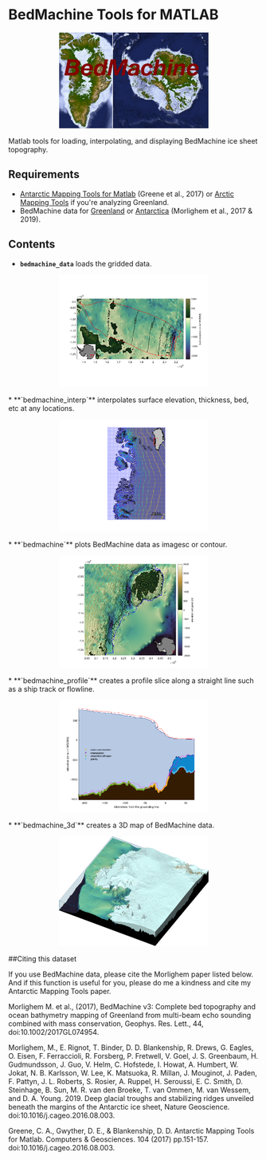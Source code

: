 # BedMachine Tools for MATLAB

<p align="center"><img src="BedMachine.png" width="300"/></p>

Matlab tools for loading, interpolating, and displaying BedMachine ice sheet topography.

## Requirements 
* [Antarctic Mapping Tools for Matlab](https://www.mathworks.com/matlabcentral/fileexchange/47638) (Greene et al., 2017) or [Arctic Mapping Tools](https://www.mathworks.com/matlabcentral/fileexchange/63324) if you're analyzing Greenland.
* BedMachine data for [Greenland](https://nsidc.org/data/IDBMG4) or [Antarctica](https://nsidc.org/data/nsidc-0756) (Morlighem et al., 2017 & 2019).

## Contents 
* **`bedmachine_data`** loads the gridded data. 
<p align="center"><img src="documentation/html/bedmachine_data_documentation_08.png" width="300"/></p>
* **`bedmachine_interp`** interpolates surface elevation, thickness, bed, etc at any locations. 
<p align="center"><img src="documentation/html/bedmachine_interp_documentation_02.png" width="300"/></p>
* **`bedmachine`** plots BedMachine data as imagesc or contour. 
<p align="center"><img src="documentation/html/bedmachine_documentation_06.png" width="300"/></p>
* **`bedmachine_profile`** creates a profile slice along a straight line such as a ship track or flowline. 
<p align="center"><img src="documentation/html/bedmachine_profile_documentation_10.png" width="300"/></p>
* **`bedmachine_3d`** creates a 3D map of BedMachine data. 
<p align="center"><img src="documentation/html/bedmachine_3d_documentation_08.png" width="300"/></p>

##Citing this dataset

If you use BedMachine data, please cite the Morlighem paper listed below. And if this function is useful for you, please do me a kindness and cite my Antarctic Mapping Tools paper.

Morlighem M. et al., (2017), BedMachine v3: Complete bed topography and ocean bathymetry mapping of Greenland from multi-beam echo sounding combined with mass conservation, Geophys. Res. Lett., 44, doi:10.1002/2017GL074954.

Morlighem, M., E. Rignot, T. Binder, D. D. Blankenship, R. Drews, G. Eagles, O. Eisen, F. Ferraccioli, R. Forsberg, P. Fretwell, V. Goel, J. S. Greenbaum, H. Gudmundsson, J. Guo, V. Helm, C. Hofstede, I. Howat, A. Humbert, W. Jokat, N. B. Karlsson, W. Lee, K. Matsuoka, R. Millan, J. Mouginot, J. Paden, F. Pattyn, J. L. Roberts, S. Rosier, A. Ruppel, H. Seroussi, E. C. Smith, D. Steinhage, B. Sun, M. R. van den Broeke, T. van Ommen, M. van Wessem, and D. A. Young. 2019. Deep glacial troughs and stabilizing ridges unveiled beneath the margins of the Antarctic ice sheet, Nature Geoscience. doi:10.1016/j.cageo.2016.08.003.

Greene, C. A., Gwyther, D. E., & Blankenship, D. D. Antarctic Mapping Tools for Matlab. Computers & Geosciences. 104 (2017) pp.151-157. doi:10.1016/j.cageo.2016.08.003.
